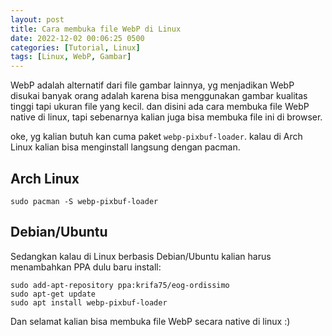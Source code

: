 ```yaml
---
layout: post
title: Cara membuka file WebP di Linux
date: 2022-12-02 00:06:25 0500
categories: [Tutorial, Linux]
tags: [Linux, WebP, Gambar]
---
```

WebP adalah alternatif dari file gambar lainnya, yg menjadikan WebP disukai banyak orang adalah
karena bisa menggunakan gambar kualitas tinggi tapi ukuran file yang kecil.
dan disini ada cara membuka file WebP native di linux, tapi sebenarnya kalian juga bisa membuka file ini di browser.

oke, yg kalian butuh kan cuma paket `webp-pixbuf-loader`. kalau di Arch Linux kalian bisa menginstall langsung dengan pacman.
## Arch Linux
```terminal
sudo pacman -S webp-pixbuf-loader
```
## Debian/Ubuntu
Sedangkan kalau di Linux berbasis Debian/Ubuntu kalian harus menambahkan PPA dulu baru install:
```terminal
sudo add-apt-repository ppa:krifa75/eog-ordissimo
sudo apt-get update
sudo apt install webp-pixbuf-loader
```
Dan selamat kalian bisa membuka file WebP secara native di linux :)

